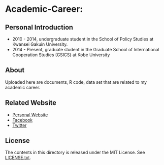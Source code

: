 # Academic-Career: 

## Personal Introduction

- 2010 - 2014, undergraduate student in the School of Policy Studies at Kwansei Gakuin University.
- 2014 - Present, graduate student in the Graduate School of International Cooperation Studies (GSICS) at Kobe University

## About

Uploaded here are documents, R code, data set that are related to my academic career.

## Related Website

- [Personal Website](http://kentaro-wada.strikingly.com)
- [Facebook](https://www.facebook.com/kentaro.wada.1114)
- [Twitter](https://twitter.com/27Kentaro)

## License

The contents in this directory is released under the MIT License. See [LICENSE.txt](LICENSE.txt).
